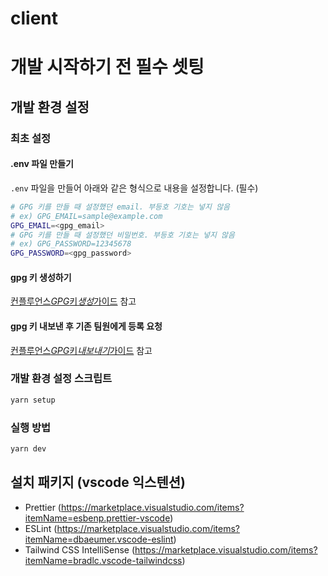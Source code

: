 # client

# 개발 시작하기 전 필수 셋팅

## 개발 환경 설정

### 최초 설정

#### .env 파일 만들기

`.env` 파일을 만들어 아래와 같은 형식으로 내용을 설정합니다. (필수)

```bash
# GPG 키를 만들 때 설정했던 email. 부등호 기호는 넣지 않음
# ex) GPG_EMAIL=sample@example.com
GPG_EMAIL=<gpg_email>
# GPG 키를 만들 때 설정했던 비밀번호. 부등호 기호는 넣지 않음
# ex) GPG_PASSWORD=12345678
GPG_PASSWORD=<gpg_password>
```

#### gpg 키 생성하기

[컨플루언스*GPG*키*생성*가이드](https://tribe-forus.atlassian.net/wiki/spaces/PM/pages/13795548/.env#gpg-%ED%82%A4-%EB%A7%8C%EB%93%A4%EA%B8%B0) 참고

#### gpg 키 내보낸 후 기존 팀원에게 등록 요청

[컨플루언스*GPG*키*내보내기*가이드](https://tribe-forus.atlassian.net/wiki/spaces/PM/pages/13795548/.env#2%29-%EA%B3%B5%EA%B0%9C-%ED%82%A4-%EB%82%B4%EB%B3%B4%EB%82%B4%EA%B8%B0) 참고

### 개발 환경 설정 스크립트

```bash
yarn setup
```

### 실행 방법

```bash
yarn dev
```

## 설치 패키지 (vscode 익스텐션)

- Prettier (https://marketplace.visualstudio.com/items?itemName=esbenp.prettier-vscode)
- ESLint (https://marketplace.visualstudio.com/items?itemName=dbaeumer.vscode-eslint)
- Tailwind CSS IntelliSense (https://marketplace.visualstudio.com/items?itemName=bradlc.vscode-tailwindcss)
